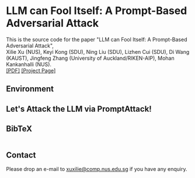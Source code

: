 # LLM can Fool Itself: A Prompt-Based Adversarial Attack
This is the source code for the paper "LLM can Fool Itself: A Prompt-Based Adversarial Attack",
<br> Xilie Xu (NUS), Keyi Kong (SDU), Ning Liu (SDU), Lizhen Cui (SDU), Di Wang (KAUST), Jingfeng Zhang (University of Auckland/RIKEN-AIP), Mohan Kankanhalli (NUS).
<br> [[PDF]]() [[Project Page]](https://godxuxilie.github.io/project_page/prompt_attack)

## Environment


## Let's Attack the LLM via PromptAttack!



## BibTeX
```

```

## Contact
Please drop an e-mail to xuxilie@comp.nus.edu.sg if you have any enquiry.
